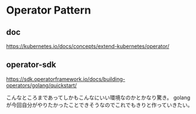 # Operator Pattern


## doc

https://kubernetes.io/docs/concepts/extend-kubernetes/operator/

## operator-sdk

https://sdk.operatorframework.io/docs/building-operators/golang/quickstart/

こんなところまであってしかもこんなにいい環境なのかとかなり驚き。
golang が今回自分がやりたかったことできそうなのでこれでもきりと作っていきたい。

```
```


